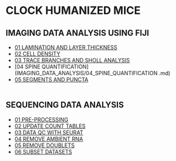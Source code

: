 # CLOCK HUMANIZED MICE

## IMAGING DATA ANALYSIS USING FIJI
- [01 LAMINATION AND LAYER THICKNESS](IMAGING_DATA_ANALYSIS/01_LAMINATION_AND_LAYER_THICKNESS.md)
- [02 CELL DENSITY](IMAGING_DATA_ANALYSIS/02_CELL_DENSITY.md)
- [03 TRACE BRANCHES AND SHOLL ANALYSIS](IMAGING_DATA_ANALYSIS/03_TRACE_BRANCHES_AND_SHOLL_ANALYSIS.md)
- [04 SPINE QUANTIFICATION](IMAGING_DATA_ANALYSIS/04_SPINE_QUANTIFICATION .md)
- [05 SEGMENTS AND PUNCTA](IMAGING_DATA_ANALYSIS/05_SEGMENTS_AND_PUNCTA.md)
<br></br>

## SEQUENCING DATA ANALYSIS
- [01 PRE-PROCESSING](SEQUENCING_DATA_ANALYSIS/01_PREPROCESSING.md)
- [02 UPDATE COUNT TABLES](SEQUENCING_DATA_ANALYSIS/02_UPDATECOUNTS.md)
- [03 DATA QC WITH SEURAT](SEQUENCING_DATA_ANALYSIS/03_DATAQCSEURAT.md)
- [04 REMOVE AMBIENT RNA](SEQUENCING_DATA_ANALYSIS/04_REMOVEAMBIENT.md)
- [05 REMOVE DOUBLETS](SEQUENCING_DATA_ANALYSIS/05_REMOVEDOUBLETS.md)
- [06 SUBSET DATASETS](SEQUENCING_DATA_ANALYSIS/06_SUBSETDATASETS.md)
<br></br>
